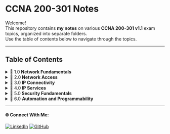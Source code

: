 # CCNA 200-301 Notes

Welcome!   
This repository contains **my notes** on various **CCNA 200-301 v1.1** exam topics, organized into separate folders.   
Use the table of contents below to navigate through the topics.

---

## Table of Contents

<details>
  <summary>📂 1.0<b> Network Fundamentals</b> </summary>
  
  &nbsp;&nbsp;&nbsp;&nbsp;&nbsp;&nbsp;&nbsp;&nbsp;&nbsp; 🔗 **1.1** [Explain the role and function of network components](./1.0%20Network%20Fundamentals/readme.md)  
  🔗 **1.2** [Describe characteristics of network topology architectures](./1.0%20Network%20Fundamentals/readme.md)  
  🔗 **1.3** [Compare physical interface and cabling types](./1.0%20Network%20Fundamentals/readme.md)  
  🔗 **1.4** [Identify interface and cable issues (collisions, errors, mismatch duplex, and/or speed)](./1.0%20Network%20Fundamentals/readme.md)  
  🔗 **1.5** [Compare TCP to UDP](./1.0%20Network%20Fundamentals/readme.md)  
  🔗 **1.6** [Configure and verify IPv4 addressing and subnetting](./1.0%20Network%20Fundamentals/readme.md)  
  🔗 **1.7** [Describe private IPv4 addressing](./1.0%20Network%20Fundamentals/readme.md)  
  🔗 **1.8** [Configure and verify IPv6 addressing and prefix](./1.0%20Network%20Fundamentals/readme.md)  
  🔗 **1.9** [Describe IPv6 address types](./1.0%20Network%20Fundamentals/readme.md)  
  🔗 **1.10** [Verify IP parameters for Client OS (Windows, Mac OS, Linux)](./1.0%20Network%20Fundamentals/readme.md)  
  🔗 **1.11** [Describe wireless principles](./1.0%20Network%20Fundamentals/readme.md)  
  🔗 **1.12** [Explain virtualization fundamentals (server virtualization, containers, and VRFs)](./1.0%20Network%20Fundamentals/readme.md)  
  🔗 **1.13** [Describe switching concepts](./1.0%20Network%20Fundamentals/readme.md)  

</details>

<details>
  <summary>📂 2.0<b> Network Access </b></summary>

  🔗 **2.1** [Configure and verify VLANs (normal range) spanning multiple switches](./2.0%20Network%20Access/readme.md)  
  🔗 **2.2** [Configure and verify interswitch connectivity](./2.0%20Network%20Access/readme.md)  
  🔗 **2.3** [Configure and verify Layer 2 discovery protocols (Cisco Discovery Protocol and LLDP)](./2.0%20Network%20Access/readme.md)  
  🔗 **2.4** [Configure and verify (Layer 2/Layer 3) EtherChannel (LACP)](./2.0%20Network%20Access/readme.md)  
  🔗 **2.5** [Interpret basic operations of Rapid PVST+ Spanning Tree Protocol](./2.0%20Network%20Access/readme.md)  
  🔗 **2.6** [Describe Cisco Wireless Architectures and AP modes](./2.0%20Network%20Access/readme.md)  
  🔗 **2.7** [Describe physical infrastructure connections of WLAN components (AP, WLC, access/trunk ports, and LAG)](./2.0%20Network%20Access/readme.md)  
  🔗 2.8 [Describe network device management access (Telnet, SSH, HTTP, HTTPS, console, TACACS+/RADIUS, and cloud managed)](./2.0%20Network%20Access/readme.md)  
  🔗 2.9 [Interpret the wireless LAN GUI configuration for client connectivity, such as WLAN creation, security settings, QoS profiles, and advanced settings](./2.0%20Network%20Access/readme.md)  

</details>

<details>
  <summary>📂 3.0<b> IP Connectivity </b></summary>
  
  🔗 **3.1** [Interpret the components of routing table](./3.0%20IP%20Connectivity/readme.md)  
  🔗 **3.2** [Determine how a router makes a forwarding decision by default](./3.0%20IP%20Connectivity/readme.md)  
  🔗 **3.3** [Configure and verify IPv4 and IPv6 static routing](./3.0%20IP%20Connectivity/readme.md)  
  🔗 **3.4** [Configure and verify single area OSPFv2](./3.0%20IP%20Connectivity/readme.md)  
  🔗 **3.5** [Describe the purpose, functions, and concepts of first hop redundancy protocols](./3.0%20IP%20Connectivity/readme.md)  
  

</details>

<details>
  <summary>📂 4.0<b> IP Services </b></summary>
  
  🔗 **4.1** [Configure and verify inside source NAT using static and pools](./4.0%20IP%20Services/readme.md)  
  🔗 **4.2** [Configure and verify NTP operating in a client and server mode](./4.0%20IP%20Services/readme.md)  
  🔗 **4.3** [Explain the role of DHCP and DNS within the network](./4.0%20IP%20Services/readme.md)  
  🔗 **4.4** [Explain the function of SNMP in network operations](./4.0%20IP%20Services/readme.md)  
  🔗 **4.5** [Describe the use of syslog features including facilities and levels](./4.0%20IP%20Services/readme.md)  
  🔗 **4.6** [Configure and verify DHCP client and relay](./4.0%20IP%20Services/readme.md)  
  🔗 **4.7** [Explain the forwarding per-hop behavior (PHB) for QoS, such as classification, marking, queuing, congestion, policing, and shaping](./4.0%20IP%20Services/readme.md)  
  🔗 **4.8** [Configure network devices for remote access using SSH](./4.0%20IP%20Services/readme.md)  
  🔗 **4.9** [Describe the capabilities and functions of TFTP/FTP in the network](./4.0%20IP%20Services/readme.md)  

</details>

<details>
  <summary>📂 5.0<b> Security Fundamentals </b></summary>
  
  🔗 **5.1** [Define key security concepts (threats, vulnerabilities, exploits, and mitigation techniques)](./5.0%20Security%20Fundamentals/readme.md)  
  🔗 **5.2** [Describe security program elements (user awareness, training, and physical access control)](./5.0%20Security%20Fundamentals/readme.md)  
  🔗 **5.3** [Configure and verify device access control using local passwords](./5.0%20Security%20Fundamentals/readme.md)  
  🔗 **5.4** [Describe security password policies elements, such as management, complexity, and password alternatives (multifactor authentication, certificates, and biometrics)](./5.0%20Security%20Fundamentals/readme.md)  
  🔗 **5.5** [Describe IPsec remote access and site-to-site VPNs](./5.0%20Security%20Fundamentals/readme.md)  
  🔗 **5.6** [Configure and verify access control lists](./5.0%20Security%20Fundamentals/readme.md)  
  🔗 **5.7** [Configure and verify Layer 2 security features (DHCP snooping, dynamic ARP inspection, and port security)](./5.0%20Security%20Fundamentals/readme.md)  
  🔗 **5.8** [Compare authentication, authorization, and accounting concepts](./5.0%20Security%20Fundamentals/readme.md)  
  🔗 **5.9** [Describe wireless security protocols (WPA, WPA2, and WPA3)](./5.0%20Security%20Fundamentals/readme.md)  
  🔗 **5.10** [Configure and verify WLAN within the GUI using WPA2 PSK](./5.0%20Security%20Fundamentals/readme.md)  

</details>

<details>
  <summary>📂 6.0 <b>Automation and Programmability </b></summary>
  
  🔗 **6.1** [Explain how automation impacts network management](./6.0%20Automation%20and%20Programmability/readme.md)  
  🔗 **6.2** [Compare traditional networks with controller-based networking](./6.0%20Automation%20and%20Programmability/readme.md)  
  🔗 **6.3** [Describe controller-based, software defined architecture (overlay, underlay, and fabric)](./6.0%20Automation%20and%20Programmability/readme.md)  
  🔗 **6.4** [Explain AI (generative and predictive) and machine learning in network operations](./6.0%20Automation%20and%20Programmability/readme.md)  
  🔗 **6.5** [Describe characteristics of REST-based APIs (authentication types, CRUD, HTTP verbs, and data encoding)](./6.0%20Automation%20and%20Programmability/readme.md)  
  🔗 **6.6** [Recognize the capabilities of configuration management mechanisms, such as Ansible and Terraform](./6.0%20Automation%20and%20Programmability/readme.md)  
  🔗 **6.7** [Recognize components of JSON-encoded data](./6.0%20Automation%20and%20Programmability/readme.md)  
  

</details>

---

#### 🌐 Connect With Me:
[![LinkedIn](https://img.shields.io/badge/LinkedIn-blue?style=for-the-badge&logo=LinkedIn&link=www.linkedin.com/in/hasnan-asif)](www.linkedin.com/in/hasnan-asif)
[![GitHub](https://img.shields.io/badge/GitHub-gray?style=for-the-badge&logo=Github&link=https://github.com/HasnanAsif)](https://github.com/HasnanAsif)
